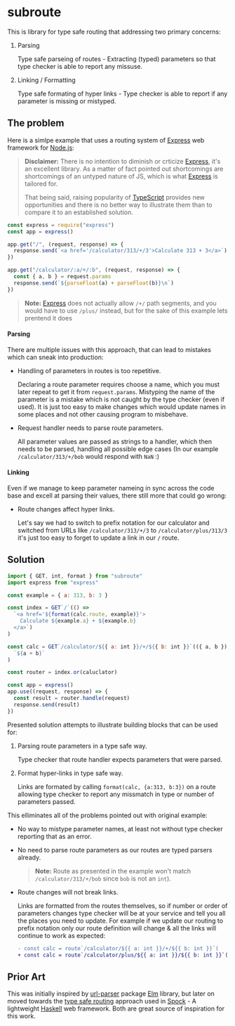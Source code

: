# subroute

This is library for type safe routing that addressing two primary concerns:

1. Parsing

   Type safe parseing of routes - Extracting (typed) parameters so that type
   checker is able to report any missuse.

2. Linking / Formatting

   Type safe formating of hyper links - Type checker is able to report if any
   parameter is missing or mistyped.

## The problem

Here is a simlpe example that uses a routing system of [Express][express routing] web framework for [Node.js][]:

> **Disclaimer:** There is no intention to diminish or crticize [Express][], it's an excellent library. As a matter of fact pointed out shortcomings are shortcomings of an untyped nature of JS, which is what [Express][] is tailored for.
>
> That being said, raising popularity of [TypeScript][] provides new opportunities and there is no better way to illustrate them than to compare it to an established solution.

```js
const express = require("express")
const app = express()

app.get("/", (request, response) => {
  response.send(`<a href='/calculator/313/+/3'>Calculate 313 + 3</a>`)
})

app.get("/calculator/:a/+/:b", (request, response) => {
  const { a, b } = request.params
  response.send(`${parseFloat(a) + parseFloat(b)}\n`)
})
```

> **Note:** [Express][] does not actually allow `/+/` path segments, and you would have to use `/plus/` instead, but for the sake of this example lets prentend it does

#### Parsing

There are multiple issues with this approach, that can lead to mistakes which can sneak into production:

- Handling of parameters in routes is too repetitive.

  Declaring a route parameter requires choose a name, which you must later repeat to get it from `request.params`. Mistyping the name of the parameter is a mistake which is not caught by the type checker (even if used). It is just too easy to make changes which would update names in some places and not other causing program to misbehave.

- Request handler needs to parse route parameters.

  All parameter values are passed as strings to a handler, which then needs to be parsed, handling all possible edge cases (In our example `/calculator/313/+/bob` would respond with `NaN` :)

#### Linking

Even if we manage to keep parameter nameing in sync across the code base and excell at parsing their values, there still more that could go wrong:

- Route changes affect hyper links.

  Let's say we had to switch to prefix notation for our calculator and switched from URLs like `/calculator/313/+/3` to `/calculator/plus/313/3` it's just too easy to forget to update a link in our `/` route.

## Solution

```js
import { GET, int, format } from "subroute"
import express from "express"

const example = { a: 313, b: 3 }

const index = GET`/`(() =>
  `<a href='${format(calc.route, example)}'>
    Calculate ${example.a} + ${example.b}
  </a>`)
)

const calc = GET`/calculator/${{ a: int }}/+/${{ b: int }}`(({ a, b }) =>
  `${a + b}`
)

const router = index.or(caluclator)

const app = express()
app.use((request, response) => {
  const result = router.handle(request)
  response.send(result)
})
```

Presented solution attempts to illustrate building blocks that can be used for:

1. Parsing route parameters in a type safe way.

   Type checker that route handler expects parameters that were parsed.

2. Format hyper-links in type safe way.

   Links are formated by calling `format(calc, {a:313, b:3})` on a route
   allowing type checker to report any missmatch in type or number of
   parameters passed.

This elliminates all of the problems pointed out with original example:

- No way to mistype parameter names, at least not without type checker reporting
  that as an error.
- No need to parse route parameters as our routes are typed parsers already.

  > **Note:** Route as presented in the example won't match `/calculator/313/+/bob` since `bob` is not an `int`).

- Route changes will not break links.

  Links are formatted from the routes themselves, so if number or order of
  parameters changes type checker will be at your service and tell you all the
  places you need to update. For example if we update our routing to prefix
  notation only our route definition will change & all the links will continue
  to work as expected:

  ```diff
  - const calc = route`/calculator/${{ a: int }}/+/${{ b: int }}`(
  + const calc = route`/calculator/plus/${{ a: int }}/${{ b: int }}`(
  ```

## Prior Art

This was initially inspired by [url-parser][url-parser.elm] package [Elm][]
library, but later on moved towards the [type safe routing][routing spock]
approach used in [Spock][] - A lightweight [Haskell][] web framework. Both are
great source of inspiration for this work.

[haskell]: https://www.haskell.org/
[routing spock]: https://www.spock.li/2015/04/19/type-safe_routing.html
[spock]: https://www.spock.li/
[url-parser.elm]: http://package.elm-lang.org/packages/evancz/url-parser/latest/UrlParser
[elm]: http://elm-lang.org/
[node url]: https://nodejs.org/dist/latest-v8.x/docs/api/url.html#url_class_url
[location]: https://developer.mozilla.org/en-US/docs/Web/API/Location
[opquae type alias]: https://flow.org/en/docs/types/opaque-types/
[float.flow]: https://www.npmjs.com/package/float.flow
[integer.flow]: https://www.npmjs.com/package/integer.flow
[query parameters]: #query_parameters
[function subtyping]: https://flow.org/blog/2017/05/07/Strict-Function-Call-Arity/#function-subtyping
[express]: https://expressjs.com/
[express routing]: https://expressjs.com/en/guide/routing.html
[node.js]: https://nodejs.org/en/
[flow]: http://flow.org/
[typescript]: http://typescriptlang.org/
